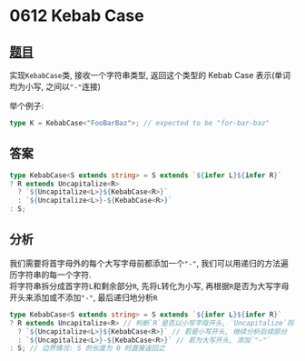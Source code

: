 # 0612 Kebab Case

## [题目](https://github.com/type-challenges/type-challenges/blob/master/questions/612-medium-kebabcase/README.md)

实现`KebabCase`类, 接收一个字符串类型, 返回这个类型的 Kebab Case 表示(单词均为小写, 之间以`"-"`连接)

举个例子:

```ts
type K = KebabCase<"FooBarBaz">; // expected to be "for-bar-baz"
```

## 答案

```ts
type KebabCase<S extends string> = S extends `${infer L}${infer R}`
? R extends Uncapitalize<R>
  ? `${Uncapitalize<L>}${KebabCase<R>}`
  : `${Uncapitalize<L>}-${KebabCase<R>}`
: S;
```

## 分析

我们需要将首字母外的每个大写字母前都添加一个`"-"`, 我们可以用递归的方法遍历字符串的每一个字符.  
将字符串拆分成首字符`L`和剩余部分`R`, 先将`L`转化为小写, 再根据`R`是否为大写字母开头来添加或不添加`"-"`,
最后递归地分析`R`

```ts
type KebabCase<S extends string> = S extends `${infer L}${infer R}`
? R extends Uncapitalize<R> // 判断`R`是否以小写字母开头, `Uncapitalize`将`R`首字母转为小写
  ? `${Uncapitalize<L>}${KebabCase<R>}` // 若是小写开头, 继续分析后续部分
  : `${Uncapitalize<L>}-${KebabCase<R>}` // 若为大写开头, 添加`"-"`
: S; // 边界情况: S 的长度为 0 时直接返回之
```
